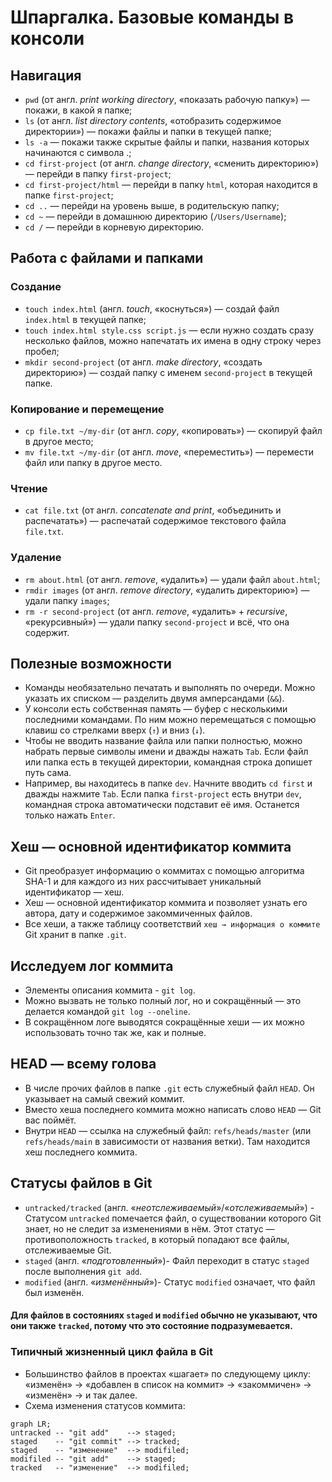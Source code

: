 # Шпаргалка. Базовые команды в консоли  
  
## Навигация  
  
- `pwd` (от англ. *print working directory*, «показать рабочую папку») — покажи, в какой я папке;  
- `ls` (от англ. *list directory contents*, «отобразить содержимое директории») — покажи файлы и папки в текущей папке;  
- `ls -a` — покажи также скрытые файлы и папки, названия которых начинаются с символа .;  
- `cd first-project` (от англ. *change directory*, «сменить директорию») — перейди в папку `first-project`;  
- `cd first-project/html` — перейди в папку `html`, которая находится в папке `first-project`;  
- `cd ..` — перейди на уровень выше, в родительскую папку;  
- `cd ~` — перейди в домашнюю директорию (`/Users/Username`);  
- `cd /` — перейди в корневую директорию.  

## Работа с файлами и папками  
  
### Создание  
- `touch index.html` (англ. *touch*, «коснуться») — создай файл `index.html` в текущей папке;  
- `touch index.html style.css script.js` — если нужно создать сразу несколько файлов, можно напечатать их имена в одну строку через пробел;  
- `mkdir second-project` (от англ. *make directory*, «создать директорию») — создай папку с именем `second-project` в текущей папке.  
  
### Копирование и перемещение  
- `cp file.txt ~/my-dir` (от англ. *copy*, «копировать») — скопируй файл в другое место;  
- `mv file.txt ~/my-dir` (от англ. *move*, «переместить») — перемести файл или папку в другое место.  
  
### Чтение  
- `cat file.txt` (от англ. *concatenate and print*, «объединить и распечатать») — распечатай содержимое текстового файла `file.txt`.  
  
### Удаление  
- `rm about.html` (от англ. *remove*, «удалить») — удали файл `about.html`;  
- `rmdir images` (от англ. *remove directory*, «удалить директорию») — удали папку `images`;  
- `rm -r second-project` (от англ. *remove*, «удалить» + *recursive*, «рекурсивный») — удали папку `second-project` и всё, что она содержит.  
  
## Полезные возможности  
- Команды необязательно печатать и выполнять по очереди. Можно указать их списком — разделить двумя амперсандами (`&&`).  
- У консоли есть собственная память — буфер с несколькими последними командами. По ним можно перемещаться с помощью клавиш со стрелками вверх (`↑`) и вниз (`↓`).  
- Чтобы не вводить название файла или папки полностью, можно набрать первые символы имени и дважды нажать `Tab`. Если файл или папка есть в текущей директории, командная строка допишет путь сама.  
- Например, вы находитесь в папке `dev`. Начните вводить `cd first` и дважды нажмите `Tab`. Если папка `first-project` есть внутри `dev`, командная строка автоматически подставит её имя. Останется только нажать `Enter`.  
  
## Хеш — основной идентификатор коммита  
- Git преобразует информацию о коммитах с помощью алгоритма SHA-1 и для каждого из них рассчитывает уникальный идентификатор — хеш.  
- Хеш — основной идентификатор коммита и позволяет узнать его автора, дату и содержимое закоммиченных файлов.  
- Все хеши, а также таблицу соответствий `хеш → информация о коммите` Git хранит в папке `.git`.  

## Исследуем лог коммита  
- Элементы описания коммита - `git log`.  
- Можно вызвать не только полный лог, но и сокращённый — это делается командой `git log --oneline`.  
- В сокращённом логе выводятся сокращённые хеши — их можно использовать точно так же, как и полные.  
  
## HEAD — всему голова  
- В числе прочих файлов в папке `.git` есть служебный файл `HEAD`. Он указывает на самый свежий коммит.  
- Вместо хеша последнего коммита можно написать слово `HEAD` — Git вас поймёт.  
- Внутри `HEAD` — ссылка на служебный файл: `refs/heads/master` (или `refs/heads/main` в зависимости от названия ветки). Там находится хеш последнего коммита.  

## Статусы файлов в Git  
- `untracked/tracked` (англ. «*неотслеживаемый*»/«*отслеживаемый*») - Статусом `untracked` помечается файл, о существовании которого Git знает, но не следит за изменениями в нём. Этот статус — противоположность `tracked`, в который попадают все файлы, отслеживаемые Git.  
- `staged` (англ. «*подготовленный*»)- Файл переходит в статус `staged` после выполнения `git add`.  
- `modified` (англ. «*изменённый*»)- Статус `modified` означает, что файл был изменён.  
  
####  **Для файлов в состояниях `staged` и `modified` обычно не указывают, что они также `tracked`, потому что это состояние подразумевается.**  
  
### Типичный жизненный цикл файла в Git  
- Большинство файлов в проектах «шагает» по следующему циклу: «изменён» → «добавлен в список на коммит» → «закоммичен» → «изменён» → и так далее.  
- Схема изменения статусов коммита:  
```mermaid  
graph LR;  
untracked -- "git add"    --> staged;  
staged    -- "git commit" --> tracked;  
staged    -- "изменение"  --> modifiled;  
modifiled -- "git add"    --> staged;  
tracked   -- "изменение"  --> modifiled;  
```














